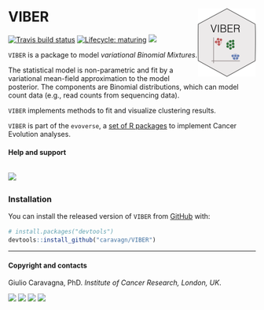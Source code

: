 
# VIBER <img src='man/figures/logo.png' align="right" height="139" />

<!-- badges: start -->

[![Travis build
status](https://travis-ci.org/caravagn/VIBER.svg?branch=master)](https://travis-ci.org/caravagn/VIBER)
[![Lifecycle:
maturing](https://img.shields.io/badge/lifecycle-maturing-blue.svg)](https://www.tidyverse.org/lifecycle/#maturing)
[![](https://img.shields.io/badge/Part%20of-evoverse-blue.svg)](https://caravagn.github.io/evoverse)
<!-- badges: end -->

`VIBER` is a package to model *variational Binomial Mixtures*.

The statistical model is non-parametric and fit by a variational
mean-field approximation to the model posterior. The components are
Binomial distributions, which can model count data (e.g., read counts
from sequencing data).

`VIBER` implements methods to fit and visualize clustering results.

`VIBER` is part of the `evoverse`, a [set of R
packages](https://caravagn.github.io/evoverse) to implement Cancer
Evolution
analyses.

#### Help and support

## [![](https://img.shields.io/badge/GitHub%20Pages-https://caravagn.github.io/VIBER/-yellow.svg)](https://caravagn.github.io/VIBER)

### Installation

You can install the released version of `VIBER` from
[GitHub](https://github.com/) with:

``` r
# install.packages("devtools")
devtools::install_github("caravagn/VIBER")
```

-----

#### Copyright and contacts

Giulio Caravagna, PhD. *Institute of Cancer Research, London,
UK*.

[![](https://img.shields.io/badge/Email-gcaravagn@gmail.com-seagreen.svg)](mailto:gcaravagn@gmail.com)
[![](https://img.shields.io/badge/Github-caravagn-seagreen.svg)](https://github.com/caravagn)
[![](https://img.shields.io/badge/Twitter-@gcaravagna-steelblue.svg)](https://twitter.com/gcaravagna)
[![](https://img.shields.io/badge/Personal%20webpage-https://bit.ly/2kc9E6Y-red.svg)](https://sites.google.com/site/giuliocaravagna/)
